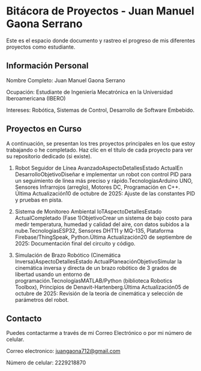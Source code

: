 # Bitácora de Proyectos - Juan Manuel Gaona Serrano

Este es el espacio donde documento y rastreo el progreso de mis diferentes proyectos como estudiante.

## Información Personal

Nombre Completo: Juan Manuel Gaona Serrano

Ocupación: Estudiante de Ingeniería Mecatrónica en la Universidad Iberoamericana (IBERO)

Intereses: Robótica, Sistemas de Control, Desarrollo de Software Embebido. 

## Proyectos en Curso

A continuación, se presentan los tres proyectos principales en los que estoy trabajando o he completado. Haz clic en el título de cada proyecto para ver su repositorio dedicado (si existe).

1. Robot Seguidor de Línea AvanzadoAspectoDetallesEstado ActualEn DesarrolloObjetivoDiseñar e implementar un robot con control PID para un seguimiento de línea más preciso y rápido.TecnologíasArduino UNO, Sensores Infrarrojos (arreglo), Motores DC, Programación en C++.
Última Actualización10 de octubre de 2025: Ajuste de las constantes PID y pruebas en pista.

2. Sistema de Monitoreo Ambiental IoTAspectoDetallesEstado ActualCompletado (Fase 1)ObjetivoCrear un sistema de bajo costo para medir temperatura, humedad y calidad del aire, con datos subidos a la nube.TecnologíasESP32, Sensores DHT11 y MQ-135, Plataforma Firebase/ThingSpeak, Python.Última Actualización20 de septiembre de 2025: Documentación final del circuito y código.

3. Simulación de Brazo Robótico (Cinemática Inversa)AspectoDetallesEstado ActualPlaneaciónObjetivoSimular la cinemática inversa y directa de un brazo robótico de 3 grados de libertad usando un entorno de programación.TecnologíasMATLAB/Python (biblioteca $\text{Robotics Toolbox}$), Principios de Denavit-Hartenberg.Última Actualización05 de octubre de 2025: Revisión de la teoría de cinemática y selección de parámetros del robot.

## Contacto

Puedes contactarme a través de mi Correo Electrónico o por mi número de celular.

Correo electronico: juangaona712@gmail.com

Número de celular: 2229218870

